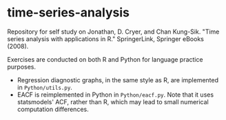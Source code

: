 # time-series-analysis

Repository for self study on Jonathan, D. Cryer, and Chan Kung-Sik. "Time series analysis with applications in R." SpringerLink, Springer eBooks (2008).

Exercises are conducted on both R and Python for language practice purposes. 

- Regression diagnostic graphs, in the same style as R, are implemented in `Python/utils.py`.
- EACF is reimplemented in Python in `Python/eacf.py`.  Note that it uses statsmodels' ACF, rather than R, which may lead to small numerical computation differences.
